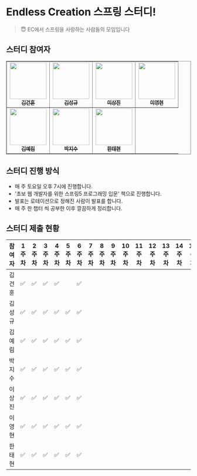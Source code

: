 # Endless Creation 스프링 스터디!
> 😇 EC에서 스프링을 사랑하는 사람들의 모임입니다
## 스터디 참여자

<table border="1" bordercolor="gray" align="center">
    <tr>
        <td align="center"><a href="https://github.com/dnatuna"><img src="https://avatars0.githubusercontent.com/u/28949165?s=400&u=608b56c039f3c98c01300078fa4b9a6733a9d798&v=4" width="100px;" alt=""/><br /><sub><b>김건훈</b></sub></a></td>
        <td align="center"><a href="https://github.com/SEONGGYU96"><img src="https://avatars2.githubusercontent.com/u/57310034?s=460&u=3b6de8b863bdc2b902bf6cfe080bc8d34e93c348&v=4" width="100px;" alt=""/><br /><sub><b>김성규</b></sub></a></td>
        <td align="center"><a href="https://github.com/uHan2"><img src="https://avatars1.githubusercontent.com/u/8328839?s=400&u=7d2cf4a1fb1b7e8e1d0ab1f124fcab7c45b95b32&v=4" width="100px;" alt=""/><br /><sub><b>이상진</b></sub></a></td>
        <td align="center"><a href="https://github.com/Ryeoryeon"><img src="https://avatars3.githubusercontent.com/u/50348995?s=460&u=7484588e133e5efa66f6cd14dac2417a90a4f598&v=4" width="100px;" alt=""/><br /><sub><b>이영현</b></sub></a></td>
    </tr>
    <tr>
        <td align="center"><a href="https://github.com/yelimkim98"><img src="https://avatars1.githubusercontent.com/u/28949340?s=460&u=6efb3238ffe9f1b383c9255445eb5d39d0a82a03&v=4" width="100px;" alt=""/><br /><sub><b>김예림</b></sub></a></td>
        <td align="center"><a href="https://github.com/JisooPark27"><img src="https://avatars3.githubusercontent.com/u/32264819?s=460&v=4" width="100px;" alt=""/><br /><sub><b>박지수</b></sub></a></td>
        <td align="center"><a href="https://github.com/Tae-Hyeon
"><img src="https://avatars1.githubusercontent.com/u/20275668?s=400&v=4" width="100px;" alt=""/><br /><sub><b>한태현</b></sub></a></td>
    </tr>
</table>

## 스터디 진행 방식
- 매 주 토요일 오후 7시에 진행합니다.
- '초보 웹 개발자를 위한 스프링5 프로그래밍 입문' 책으로 진행합니다.
- 발표는 로테이션으로 정해진 사람이 발표를 합니다.
- 매 주 한 챕터 씩 공부한 이후 깔끔하게 정리합니다.

## 스터디 제출 현황
| 참여자 | 1주차 | 2주차 | 3주차 | 4주차 | 5주차 | 6주차 | 7주차 | 8주차 | 9주차 | 10주차 | 11주차 | 12주차 | 13주차 | 14주차 | 15주차 |
| --- | --- | --- | --- | --- | --- | --- | --- | --- | --- | --- | --- | --- | --- | --- | --- |
| 김건훈 |:white_check_mark:|:white_check_mark:|:white_check_mark:|:white_check_mark:||:white_check_mark:||||||||||
| 김성규 |:white_check_mark:|:white_check_mark:|:white_check_mark:|:white_check_mark:|:white_check_mark:|:white_check_mark:||||||||||
| 김예림 |:white_check_mark:|:white_check_mark:|:white_check_mark:|:white_check_mark:|:white_check_mark:|:white_check_mark:||||||||||
| 박지수 |:white_check_mark:|:white_check_mark:|:white_check_mark:|:white_check_mark:|:white_check_mark:|:white_check_mark:||||||||||
| 이상진 |:white_check_mark:|:white_check_mark:|:white_check_mark:|:white_check_mark:|:white_check_mark:|:white_check_mark:||||||||||
| 이영현 |:white_check_mark:|:white_check_mark:|:white_check_mark:|:white_check_mark:|:white_check_mark:|:white_check_mark:||||||||||
| 한태현 |:white_check_mark:|:white_check_mark:|:white_check_mark:|:white_check_mark:|:white_check_mark:|:white_check_mark:||||||||||

